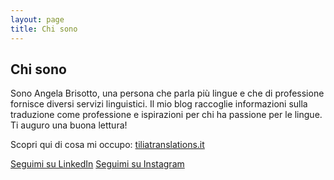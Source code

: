 ```yaml
---
layout: page
title: Chi sono
---
```

## Chi sono
Sono Angela Brisotto, una persona che parla più lingue e che di professione fornisce diversi servizi linguistici. Il mio blog raccoglie informazioni sulla traduzione come professione e ispirazioni per chi ha passione per le lingue. Ti auguro una buona lettura!

Scopri qui di cosa mi occupo: <a href="https://www.tiliatranslations.it/">tiliatranslations.it</a>

<a href="https://www.linkedin.com/in/angela-brisotto/">Seguimi su LinkedIn</a>
<a href="https://www.instagram.com/tiliatranslationsangela/">Seguimi su Instagram</a>
